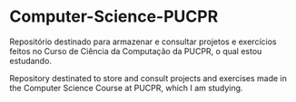 # Computer-Science-PUCPR

Repositório destinado para armazenar e consultar projetos e exercícios feitos no Curso de Ciência da Computação da PUCPR, o qual estou estudando.

Repository destinated to store and consult projects and exercises made in the Computer Science Course at PUCPR, which I am studying.
